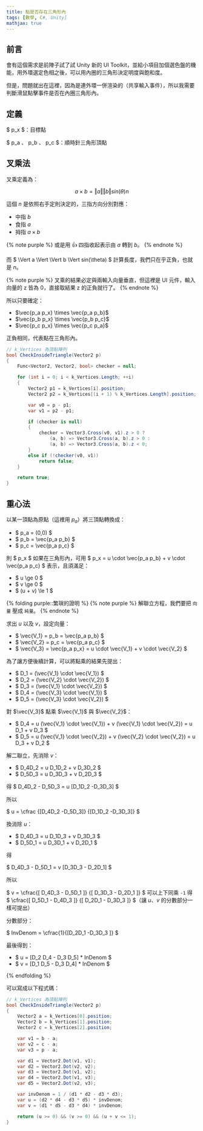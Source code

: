 ```yaml
---
title: 點是否存在三角形內
tags: [數學, C#, Unity]
mathjax: true
---
```


## 前言

會有這個需求是前陣子試了試 Unity 新的 UI Toolkit，並給小項目加個選色盤的機能，用外環選定色相之後，可以用內圈的三角形決定明度與飽和度。

但是，問題就出在這裡，因為是連外環一併渲染的（共享輸入事件），所以我需要判斷滑鼠點擊事件是否在內圈三角形內。

## 定義

$ p_x $：目標點

$ p_a $、$ p_b $、$ p_c $：順時針三角形頂點

## 叉乘法

叉乘定義為：

$$
a \times b= \Vert a \Vert \Vert b \Vert sin(\theta) n
$$

這個 $n$ 是依照右手定則決定的，三指方向分別對應：

- 中指 $b$
- 食指 $a$
- 拇指 $a \times b$

{% note purple %}
或是用 👍 四指收起表示由 $a$ 轉到 $b$。
{% endnote %}

而 $ \Vert a \Vert \Vert b \Vert sin(\theta) $ 計算長度，我們只在乎正負，也就是 $n$。

{% note purple %}
叉乘的結果必定與兩輸入向量垂直，但這裡是 UI 元件，輸入向量的 z 皆為 0，直接取結果 z 的正負就行了。
{% endnote %}

所以只要確定：

- $\vec{p_a p_x} \times \vec{p_a p_b}$
- $\vec{p_b p_x} \times \vec{p_b p_c}$
- $\vec{p_c p_x} \times \vec{p_c p_a}$

正負相同，代表點在三角形內。

```C#
// k_Vertices 為頂點陣列
bool CheckInsideTriangle(Vector2 p)
{
    Func<Vector2, Vector2, bool> checker = null;

    for (int i = 0; i < k_Vertices.Length; ++i)
    {
        Vector2 p1 = k_Vertices[i].position;
        Vector2 p2 = k_Vertices[(i + 1) % k_Vertices.Length].position;

        var v0 = p - p1;
        var v1 = p2 - p1;

        if (checker is null)
        {
            checker = Vector3.Cross(v0, v1).z > 0 ?
                (a, b) => Vector3.Cross(a, b).z > 0 :
                (a, b) => Vector3.Cross(a, b).z < 0;
        }
        else if (!checker(v0, v1))
            return false;
    }

    return true;
}
```

## 重心法

以某一頂點為原點（這裡用 $p_a$）將三頂點轉換成：

- $ p_a = (0,0) $
- $ p_b = \vec{p_a p_b} $
- $ p_c = \vec{p_a p_c} $

則 $ p_x $ 如果在三角形內，可用 $ p_x = u \cdot \vec{p_a p_b} + v \cdot \vec{p_a p_c} $ 表示，且須滿足：

- $ u \ge 0 $
- $ v \ge 0 $
- $ (u + v) \le 1 $

{% folding purple::繁瑣的證明 %}
{% note purple %}
解聯立方程，我們要把 `向量` 壓成 `純量`。
{% endnote %}

求出 $u$ 以及 $v$，設定向量：

- $ \vec{V_1} = p_b = \vec{p_a p_b} $
- $ \vec{V_2} = p_c = \vec{p_a p_c} $
- $ \vec{V_3} = \vec{p_a p_x} = u \cdot \vec{V_1} + v \cdot \vec{V_2} $

為了讓方便後續計算，可以將點乘的結果先提出：

- $ D_1 = (\vec{V_1} \cdot \vec{V_1}) $
- $ D_2 = (\vec{V_2} \cdot \vec{V_2}) $
- $ D_3 = (\vec{V_1} \cdot \vec{V_2}) $
- $ D_4 = (\vec{V_3} \cdot \vec{V_1}) $
- $ D_5 = (\vec{V_3} \cdot \vec{V_2}) $

對 $\vec{V_3}$ 點乘 $\vec{V_1}$ 與 $\vec{V_2}$：

- $ D_4 = u (\vec{V_1} \cdot \vec{V_1}) + v (\vec{V_1} \cdot \vec{V_2}) = u D_1 + v D_3 $
- $ D_5 = u (\vec{V_1} \cdot \vec{V_2}) + v (\vec{V_2} \cdot \vec{V_2}) = u D_3 + v D_2 $

解二聯立，先消除 $v$：

- $ D_4D_2 = u D_1D_2 + v D_3D_2 $
- $ D_5D_3 = u D_3D_3 + v D_2D_3 $

得
$
D_4D_2 - D_5D_3 = u [D_1D_2 -D_3D_3]
$

所以

$
u =
\cfrac
{[D_4D_2 -D_5D_3]}
{[D_1D_2 -D_3D_3]}
$

換消除 $u$：

- $ D_4D_3 = u D_1D_3 + v D_3D_3 $
- $ D_5D_1 = u D_3D_1 + v D_2D_1 $

得

$
D_4D_3 - D_5D_1 =
v [D_3D_3 - D_2D_1] $

所以

$
v =
\cfrac{[
D_4D_3 -
D_5D_1
]}
{[
D_3D_3 -
D_2D_1
]}
$ 可以上下同乘 `-1` 得 $
\cfrac{[
D_5D_1 -
D_4D_3
]}
{[
D_2D_1 -
D_3D_3 
]}
$（讓 $u$、$v$ 的分數部分一樣可提出）

分數部分：

$
InvDenom = \cfrac{1}{[D_2D_1 -D_3D_3 ]}
$

最後得到：

- $ u = [D_2 D_4 - D_3 D_5] \* InDenom $
- $ v = [D_1 D_5 - D_3 D_4] \* InDenom $

{% endfolding %}

可以寫成以下程式碼：

```C#
// k_Vertices 為頂點陣列
bool CheckInsideTriangle(Vector2 p)
{
    Vector2 a = k_Vertices[0].position;
    Vector2 b = k_Vertices[1].position;
    Vector2 c = k_Vertices[2].position;

    var v1 = b - a;
    var v2 = c - a;
    var v3 = p - a;

    var d1 = Vector2.Dot(v1, v1);
    var d2 = Vector2.Dot(v2, v2);
    var d3 = Vector2.Dot(v1, v2);
    var d4 = Vector2.Dot(v1, v3);
    var d5 = Vector2.Dot(v2, v3);

    var invDenom = 1 / (d1 * d2 - d3 * d3);
    var u = (d2 * d4 - d3 * d5) * invDenom;
    var v = (d1 * d5 - d3 * d4) * invDenom;

    return (u >= 0) && (v >= 0) && (u + v <= 1);
}
```
